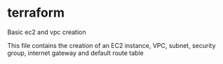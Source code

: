# terraform
Basic ec2 and vpc creation

This file contains the creation of an EC2 instance, VPC, subnet, security group, internet gateway and default route table
